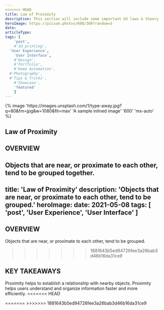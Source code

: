 ```yaml
---
<<<<<<< HEAD
title: Law of Proximity
description: This section will include some important UX laws & theory
heroImage: https://picsum.photos/600/300?random=5
date:
articleType:
tags: [
	'post',
	#'3d printing',
  'User Experience',
	'User Interface',
	#'Design',
	#'Portfolio',
	#'Home Automation',
  #'Photography',
  #'Tips & Tricks',
	#'Showcase',
	'featured'
	]
---
```



<article>
{% image 'https://images.unsplash.com/1/type-away.jpg?q=80&fm=jpg&w=1080&fit=max' 'A sample inlined image' '600' 'mx-auto' %}

# Law of Proximity

## OVERVIEW

Objects that are near, or proximate to each other, tend to be grouped together.
=======
title: 'Law of Proximity'
description: 'Objects that are near, or proximate to each other, tend to be grouped.'
heroImage:
date: 2021-05-08
tags: [
	'post',
  'User Experience',
	'User Interface'
	]
---

## OVERVIEW

Objects that are near, or proximate to each other, tend to be grouped.
>>>>>>> 1881643b5ed94726fee3a26bab3d46b16da31ce9

## KEY TAKEAWAYS

Proximity helps to establish a relationship with nearby objects. Proximity helps users understand and organize information faster and more efficiently.
<<<<<<< HEAD

</article>
=======
>>>>>>> 1881643b5ed94726fee3a26bab3d46b16da31ce9
